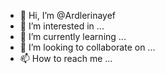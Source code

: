 - 👋 Hi, I’m @Ardlerinayef
- 👀 I’m interested in ...
- 🌱 I’m currently learning ...
- 💞️ I’m looking to collaborate on ...
- 📫 How to reach me ...

<!---
Ardlerinayef/Ardlerinayef is a ✨ special ✨ repository because its `README.md` (this file) appears on your GitHub profile.
You can click the Preview link to take a look at your changes.
--->

